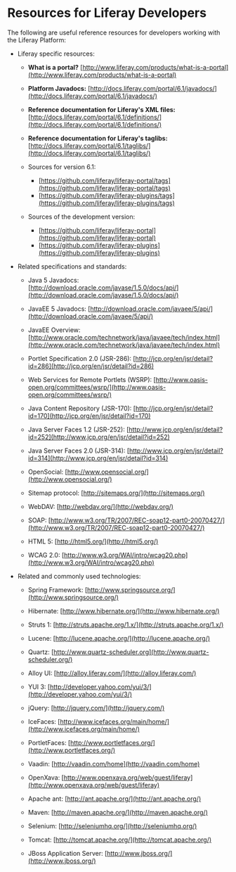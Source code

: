 
# Resources for Liferay Developers

The following are useful reference resources for developers working with the Liferay Platform:

-   Liferay specific resources:

    -   **What is a portal?**
        [http://www.liferay.com/products/what-is-a-portal](http://www.liferay.com/products/what-is-a-portal)

    -   **Platform Javadocs:** 
        [http://docs.liferay.com/portal/6.1/javadocs/](http://docs.liferay.com/portal/6.1/javadocs/)

    -   **Reference documentation for Liferay's XML files:**
        [http://docs.liferay.com/portal/6.1/definitions/](http://docs.liferay.com/portal/6.1/definitions/)

    -   **Reference documentation for Liferay's taglibs:**
        [http://docs.liferay.com/portal/6.1/taglibs/](http://docs.liferay.com/portal/6.1/taglibs/)

    -   Sources for version 6.1:
    	-	[https://github.com/liferay/liferay-portal/tags](https://github.com/liferay/liferay-portal/tags)
    	-	[https://github.com/liferay/liferay-plugins/tags](https://github.com/liferay/liferay-plugins/tags)

    -   Sources of the development version:
    	-	[https://github.com/liferay/liferay-portal](https://github.com/liferay/liferay-portal)
    	-	[https://github.com/liferay/liferay-plugins](https://github.com/liferay/liferay-plugins)

-   Related specifications and standards:

    -   Java 5 Javadocs: 
        [http://download.oracle.com/javase/1.5.0/docs/api/](http://download.oracle.com/javase/1.5.0/docs/api/)

    -   JavaEE 5 Javadocs: 
        [http://download.oracle.com/javaee/5/api/](http://download.oracle.com/javaee/5/api/)

    -   JavaEE Overview:
        [http://www.oracle.com/technetwork/java/javaee/tech/index.html](http://www.oracle.com/technetwork/java/javaee/tech/index.html)

    -   Portlet Specification 2.0 (JSR-286): 
        [http://jcp.org/en/jsr/detail?id=286](http://jcp.org/en/jsr/detail?id=286)

    -   Web Services for Remote Portlets (WSRP): 
        [http://www.oasis-open.org/committees/wsrp/](http://www.oasis-open.org/committees/wsrp/)

    -   Java Content Repository (JSR-170): 
        [http://jcp.org/en/jsr/detail?id=170](http://jcp.org/en/jsr/detail?id=170)

    -   Java Server Faces 1.2 (JSR-252): 
        [http://www.jcp.org/en/jsr/detail?id=252](http://www.jcp.org/en/jsr/detail?id=252)

    -   Java Server Faces 2.0 (JSR-314):
        [http://www.jcp.org/en/jsr/detail?id=314](http://www.jcp.org/en/jsr/detail?id=314)

    -   OpenSocial: 
        [http://www.opensocial.org/](http://www.opensocial.org/)

    -   Sitemap protocol: 
        [http://sitemaps.org/](http://sitemaps.org/)

    -   WebDAV: 
        [http://webdav.org/](http://webdav.org/)

    -   SOAP: 
        [http://www.w3.org/TR/2007/REC-soap12-part0-20070427/](http://www.w3.org/TR/2007/REC-soap12-part0-20070427/)

    -   HTML 5: 
        [http://html5.org/](http://html5.org/)

    -   WCAG 2.0:
        [http://www.w3.org/WAI/intro/wcag20.php](http://www.w3.org/WAI/intro/wcag20.php)

-   Related and commonly used technologies:

    -   Spring Framework:
        [http://www.springsource.org/](http://www.springsource.org/)

    -   Hibernate:
        [http://www.hibernate.org/](http://www.hibernate.org/)

    -   Struts 1:
        [http://struts.apache.org/1.x/](http://struts.apache.org/1.x/)

    -   Lucene: [http://lucene.apache.org/](http://lucene.apache.org/)

    -   Quartz:
        [http://www.quartz-scheduler.org](http://www.quartz-scheduler.org/)

    -   Alloy UI: [http://alloy.liferay.com/](http://alloy.liferay.com/)

    -   YUI 3:
        [http://developer.yahoo.com/yui/3/](http://developer.yahoo.com/yui/3/)

    -   jQuery: [http://jquery.com/](http://jquery.com/)

    -   IceFaces:
        [http://www.icefaces.org/main/home/](http://www.icefaces.org/main/home/)

    -   PortletFaces:
        [http://www.portletfaces.org/](http://www.portletfaces.org/)

    -   Vaadin: [http://vaadin.com/home](http://vaadin.com/home)

    -   OpenXava:
        [http://www.openxava.org/web/guest/liferay](http://www.openxava.org/web/guest/liferay)

    -   Apache ant: [http://ant.apache.org/](http://ant.apache.org/)

    -   Maven: [http://maven.apache.org/](http://maven.apache.org/)

    -   Selenium: [http://seleniumhq.org/](http://seleniumhq.org/)

    -   Tomcat: [http://tomcat.apache.org/](http://tomcat.apache.org/)

    -   JBoss Application Server:
        [http://www.jboss.org/](http://www.jboss.org/)

